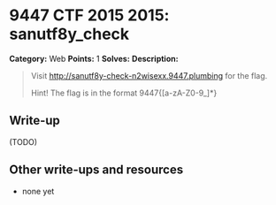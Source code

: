 # 9447 CTF 2015 2015: sanutf8y_check

**Category:** Web
**Points:** 1
**Solves:** 
**Description:**

> Visit <http://sanutf8y-check-n2wisexx.9447.plumbing> for the flag.
> 
> Hint! The flag is in the format 9447{[a-zA-Z0-9_]*}


## Write-up

(TODO)

## Other write-ups and resources

* none yet
